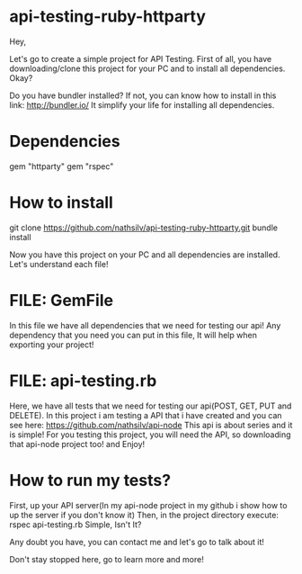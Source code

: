 # api-testing-ruby-httparty

Hey,

Let's go to create a simple project for API Testing.
First of all, you have downloading/clone this project for your PC and to install all dependencies. Okay?

Do you have bundler installed? If not, you can know how to install in this link: http://bundler.io/
It simplify your life for installing all dependencies.

# Dependencies

gem "httparty"
gem "rspec"

# How to install

git clone https://github.com/nathsilv/api-testing-ruby-httparty.git
bundle install

Now you have this project on your PC and all dependencies are installed.
Let's understand  each file!

# FILE: GemFile

In this file we have all dependencies that we need for testing our api!
Any dependency that you need you can put in this file, It will help when exporting your project!

# FILE: api-testing.rb

Here, we have all tests that we need for testing our api(POST, GET, PUT and DELETE).
In this project i am testing a API that i have created and you can see here: https://github.com/nathsilv/api-node
This api is about series and it is simple!
For you testing this project, you will need the API, so downloading that api-node project too! and Enjoy!

# How to run my tests?

First, up your API server(In my api-node project in my github i show how to up the server if you don't know it)
Then, in the project directory execute: rspec api-testing.rb
Simple, Isn't It?

Any doubt you have, you can contact me and let's go to talk about it!

Don't stay stopped here, go to learn more and more!
